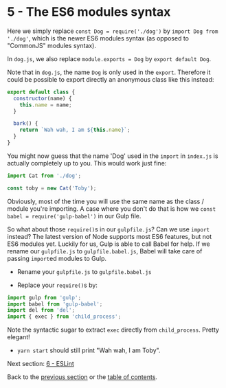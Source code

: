 # 5 - The ES6 modules syntax

Here we simply replace `const Dog = require('./dog')` by `import Dog from './dog'`, which is the newer ES6 modules syntax (as opposed to "CommonJS" modules syntax).

In `dog.js`, we also replace `module.exports = Dog` by `export default Dog`.

Note that in `dog.js`, the name `Dog` is only used in the `export`. Therefore it could be possible to export directly an anonymous class like this instead:

```javascript
export default class {
  constructor(name) {
    this.name = name;
  }

  bark() {
    return `Wah wah, I am ${this.name}`;
  }
}
```

You might now guess that the name 'Dog' used in the `import` in `index.js` is actually completely up to you. This would work just fine:

```javascript
import Cat from './dog';

const toby = new Cat('Toby');
```

Obviously, most of the time you will use the same name as the class / module you're importing.
A case where you don't do that is how we `const babel = require('gulp-babel')` in our Gulp file.

So what about those `require()`s in our `gulpfile.js`? Can we use `import` instead? The latest version of Node supports most ES6 features, but not ES6 modules yet. Luckily for us, Gulp is able to call Babel for help. If we rename our `gulpfile.js` to `gulpfile.babel.js`, Babel will take care of passing `import`ed modules to Gulp.

- Rename your `gulpfile.js` to `gulpfile.babel.js`

- Replace your `require()`s by:

```javascript
import gulp from 'gulp';
import babel from 'gulp-babel';
import del from 'del';
import { exec } from 'child_process';
```

Note the syntactic sugar to extract `exec` directly from `child_process`. Pretty elegant!

- `yarn start` should still print "Wah wah, I am Toby".

Next section: [6 - ESLint](/tutorial/6-eslint)

Back to the [previous section](/tutorial/4-es6-syntax-class) or the [table of contents](https://github.com/verekia/js-stack-from-scratchhttps://github.com/nagamalli9999/js-stack-from-scratch#table-of-contents).
